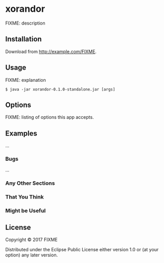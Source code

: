 # xorandor

FIXME: description

## Installation

Download from http://example.com/FIXME.

## Usage

FIXME: explanation

    $ java -jar xorandor-0.1.0-standalone.jar [args]

## Options

FIXME: listing of options this app accepts.

## Examples

...

### Bugs

...

### Any Other Sections
### That You Think
### Might be Useful

## License

Copyright © 2017 FIXME

Distributed under the Eclipse Public License either version 1.0 or (at
your option) any later version.
